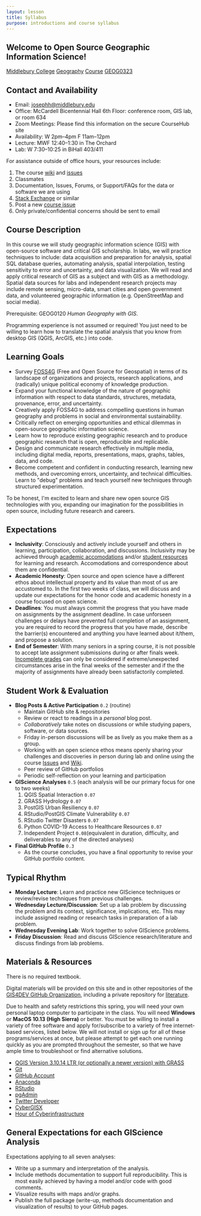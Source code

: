 ```yaml
---
layout: lesson
title: Syllabus
purpose: introductions and course syllabus
---
```


## Welcome to Open Source Geographic Information Science!
[Middlebury College](http://www.middlebury.edu) [Geography](http://www.middlebury.edu/academics/geog) [Course](http://www.middlebury.edu/academics/geog/courses) [GEOG0323](https://catalog.middlebury.edu/courses/view/catalog/catalog%2FMCUG/course/course%2FGEOG0323)

## Contact and Availability

- Email: josephh@middlebury.edu
- Office: McCardell Bicentennial Hall 6th Floor: conference room, GIS lab, or room 634
- Zoom Meetings: Please find this information on the secure CourseHub site
- Availability: W 2pm&ndash;4pm F 11am&ndash;12pm
- Lecture: MWF 12:40&ndash;1:30 in The Orchard
- Lab: W 7:30&ndash;10:25 in BiHall 403/411

For assistance outside of office hours, your resources include:
1. The course [wiki](https://github.com/GIS4DEV/GIS4DEV.github.io/wiki) and [issues](https://github.com/GIS4DEV/GIS4DEV.github.io/issues)
2. Classmates
3. Documentation, Issues, Forums, or Support/FAQs for the data or software we are using
4. [Stack Exchange](https://gis.stackexchange.com/) or similar
5. Post a new [course issue](https://github.com/GIS4DEV/GIS4DEV.github.io/issues)
8. Only private/confidential concerns should be sent to email 

## Course Description

In this course we will study geographic information science (GIS) with open-source software and critical GIS scholarship. In labs, we will practice techniques to include: data acquisition and preparation for analysis, spatial SQL database queries, automating analysis, spatial interpolation, testing sensitivity to error and uncertainty, and data visualization. We will read and apply critical research of GIS as a subject and with GIS as a methodology. Spatial data sources for labs and independent research projects may include remote sensing, micro-data, smart cities and open government data, and volunteered geographic information (e.g. OpenStreetMap and social media).

Prerequisite: GEOG0120 *Human Geography with GIS*.

Programming experience is not assumed or required! You just need to be willing to learn how to translate the spatial analysis that you know from desktop GIS (QGIS, ArcGIS, etc.) into code.

## Learning Goals

-	Survey [FOSS4G](https://foss4g.org/) (Free and Open Source for Geospatial) in terms of its landscape of organizations and projects, research applications, and (radically) unique political economy of knowledge production.
-	Expand your functional knowledge of the nature of geographic information with respect to data standards, structures, metadata, provenance, error, and uncertainty.
-	Creatively apply FOSS4G to address compelling questions in human geography and problems in social and environmental sustainability.
-	Critically reflect on emerging opportunities and ethical dilemmas in open-source geographic information science.
-	Learn how to reproduce existing geographic research and to produce geographic research that is open, reproducible and replicable.
-	Design and communicate research effectively in multiple media, including digital media, reports, presentations, maps, graphs, tables, data, and code.
-	Become competent and confident in conducting research, learning new methods, and overcoming errors, uncertainty, and technical difficulties. Learn to "debug" problems and teach yourself new techniques through structured experimentation.

To be honest, I'm excited to learn and share new open source GIS technologies with you, expanding our imagination for the possibilities in open source, including future research and careers.

## Expectations

- **Inclusivity**: Consciously and actively include yourself and others in learning, participation, collaboration, and discussions. Inclusivity may be achieved through [academic accomodations](https://www.middlebury.edu/office/disability-resource-center/accommodations-and-resources/academic-accommodations) and/or [student resources](https://www.middlebury.edu/office/teaching-learning-research/student-resources) for learning and research. Accomodations and correspondence about them are confidential.
- **Academic Honesty**: Open source and open science have a different ethos about intellectual property and its value than most of us are accustomed to. In the first two weeks of class, we will discuss and update our expectations for the honor code and academic honesty in a course focused on open science.
- **Deadlines**: You must always commit the progress that you have made on assignments by the assignment deadline. In case unforseen challenges or delays have prevented full completion of an assignment, you are required to record the progress that you have made, describe the barrier(s) encountered and anything you have learned about it/them, and propose a solution.
- **End of Semester**: With many seniors in a spring course, it is not possible to accept late assignment submissions during or after finals week. [Incomplete grades](http://www.middlebury.edu/about/handbook/iv.-policies-for-the-institute/a.-academic-policies/a.6.-grades-credits-and-academic-policies/a.6.e.-incomplete-grades) can only be considered if extreme/unexpected circumstances arise in the final weeks of the semester and if the the majority of assignments have already been satisfactorily completed.

## Student Work & Evaluation

- **Blog Posts & Active Participation** `0.2` (routine)
  - Maintain GitHub site & repositories 
  - Review or react to readings in a *personal* blog post.
  - *Collaboratively* take notes on discussions or while studying papers, software, or data sources.
  - Friday in-person discussions will be as lively as you make them as a group.
  - Working with an open science ethos means openly sharing your challenges and discoveries in person during lab and online using the course [Issues](https://github.com/GIS4DEV/GIS4DEV.github.io/issues) and [Wiki](https://github.com/GIS4DEV/GIS4DEV.github.io/wiki).
  - Peer review of GitHub portfolios
  - Periodic self-reflection on your learning and participation
- **GIScience Analyses** `0.5` (each analysis will be our primary focus for one to two weeks)
  1. QGIS Spatial Interaction `0.07`
  1. GRASS Hydrology `0.07`
  1. PostGIS Urban Resiliency `0.07`
  1. RStudio/PostGIS Climate Vulnerability `0.07`
  1. RStudio Twitter Disasters `0.07`
  1. Python COVID-19 Access to Healthcare Resources `0.07`
  1. Independent Project `0.08`(equivalent in duration, difficulty, and deliverables to any of the directed analyses)
- **Final GitHub Profile** `0.3`
  - As the course concludes, you have a final opportunity to revise your GitHub portfolio content.

## Typical Rhythm

- **Monday Lecture**: Learn and practice new GIScience techniques or review/revise techniques from previous challenges.
- **Wednesday Lecture/Discussion**: Set up a lab problem by discussing the problem and its context, significance, implications, etc. This may include assigned reading or research tasks in preparation of a lab problem.
- **Wednesday Evening Lab**: Work together to solve GIScience problems.
- **Friday Discussion**: Read and discuss GIScience research/literature and discuss findings from lab problems.

## Materials & Resources

There is no required textbook.

Digital materials will be provided on this site and in other repositories of the [GIS4DEV GitHub Organization](https://github.com/gis4dev), including a private repository for [literature](https://github.com/GIS4DEV/literature).

Due to health and safety restrictions this spring, you will need your own personal laptop computer to participate in the class. You will need **Windows** or **MacOS 10.13 (High Sierra)** or better. You must be willing to install a variety of free software and apply for/subscribe to a variety of free internet-based services, listed below. We will not install or sign up for all of these programs/services at once, but please attempt to get each one running quickly as you are prompted throughout the semester, so that we have ample time to troubleshoot or find alternative solutions.

- [QGIS Version 3.10.14 LTR (or optionally a newer version) with GRASS](https://qgis.org/)
- [Git](https://git-scm.com/downloads)
- [GitHub Account](https://github.com/)
- [Anaconda](https://www.anaconda.com/)
- [RStudio](https://rstudio.com/)
- [pgAdmin](https://www.pgadmin.org/)
- [Twitter Developer](https://developer.twitter.com/en/apply-for-access)
- [CyberGISX](https://cybergisx.cigi.illinois.edu)
- [Hour of Cyberinfrastructure](https://www.hourofci.org/)

## General Expectations for each GIScience Analysis

Expectations applying to all seven analyses:

- Write up a summary and interpretation of the analysis.
- Include methods documentation to support full reproducibility. This is most easily achieved by having a model and/or code with good comments.
- Visualize results with maps and/or graphs.
- Publish the full package (write-up, methods documentation and visualization of results) to your GitHub pages.
